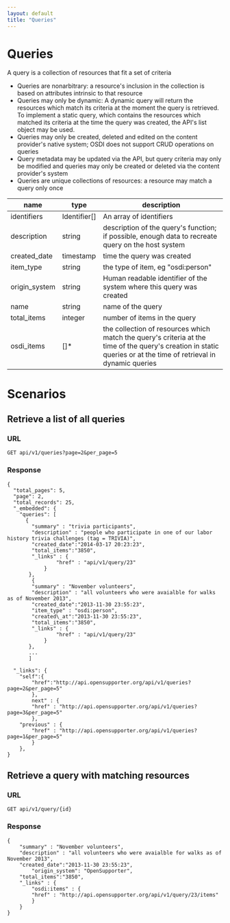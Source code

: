 ```yaml
---
layout: default
title: "Queries"
---
```


# Queries
A query is a collection of resources that fit a set of criteria

* Queries are nonarbitrary: a resource's inclusion in the collection is based on attributes intrinsic to that resource
* Queries may only be dynamic: A dynamic query will return the resources which match its criteria at the moment the query is retrieved. To implement a static query, which contains the resources which matched its criteria at the time the query was created, the API's list object may be used.
* Queries may only be created, deleted and edited on the content provider's native system; OSDI does not support CRUD operations on queries
* Query metadata may be updated via the API, but query criteria may only be modified and queries may only be created or deleted via the content provider's system
* Queries are unique collections of resources: a resource may match a query only once

| name 	| type	| description	|
|-------|-------|---------------|
| identifiers | Identifier[] | An array of identifiers
| description	| string	| description of the query's function; if possible, enough data to recreate query on the host system	|
| created_date	| timestamp	| time the query was created	|
| item_type     | string      | the type of item, eg "osdi:person"
| origin_system | string    | Human readable identifier of the system where this query was created
| name		| string	| name of the query	|
| total_items	| integer	| number of items in the query	|
| osdi_items | []*	 | the collection of resources which match the query's criteria at the time of the query's creation in static queries or at the time of retrieval in dynamic queries	|

# Scenarios

## Retrieve a list of all queries

### URL
	GET api/v1/queries?page=2&per_page=5

### Response
	{
      "total_pages": 5,
      "page": 2,
      "total_records": 25,
      "_embedded": {
        "queries": [
          {
			"summary" : "trivia participants",
			"description" : "people who participate in one of our labor history trivia challenges (tag = TRIVIA)",
			"created_date":"2014-03-17 20:23:23",
			"total_items":"3850",
			"_links" : {
					"href" : "api/v1/query/23"
				}
		   },
		    {
			"summary" : "November volunteers",
			"description" : "all volunteers who were avaialble for walks as of November 2013",
			"created_date":"2013-11-30 23:55:23",
			"item_type" : "osdi:person",
			"created\_at":"2013-11-30 23:55:23",
			"total_items":"3850",
			"_links" : {
					"href" : "api/v1/query/23"
				}
		   },
		   ...
		   ]

      "_links": {
        "self":{
        	"href":"http://api.opensupporter.org/api/v1/queries?page=2&per_page=5"
        	},
        	next" : {
            "href" : "http://api.opensupporter.org/api/v1/queries?page=3&per_page=5"
            },
        "previous" : {
            "href" : "http://api.opensupporter.org/api/v1/queries?page=1&per_page=5"
            }
        },
    }


## Retrieve a query with matching resources

### URL
	GET api/v1/query/{id}

### Response
	{
		"summary" : "November volunteers",
		"description" : "all volunteers who were avaialble for walks as of November 2013",
		"created_date":"2013-11-30 23:55:23",
        	"origin_system": "OpenSupporter",
		"total_items":"3850",
		"_links" : {
			"osdi:items" : {
			"href" : "http://api.opensupporter.org/api/v1/query/23/items"
			}
		}
	}

